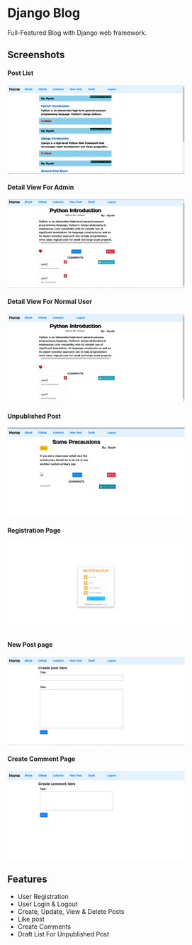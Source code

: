 # Django Blog

Full-Featured Blog with Django web framework.

## Screenshots

#### Post List
<img src="blog/static/images/home_view.png" width="400" height="200"> 

#### Detail View For Admin
<img src="blog/static/images/detail_post.png" width="400" height="200">

#### Detail View  For Normal User
<img src="blog/static/images/normal_user_view.png" width="400" height="200">

#### Unpublished Post
<img src="blog/static/images/unpublished_post.png" width="400" height="200">

#### Registration Page
<img src="blog/static/images/register.png" width="400" height="200">

#### New Post page
<img src="blog/static/images/create_post.png" width="400" height="200">

#### Create Comment Page
<img src="blog/static/images/create_comment.png" width="400" height="200">


## Features
- User Registration
- User Login & Logout
- Create, Update, View & Delete Posts
- Like post
- Create Comments
- Draft List For Unpublished Post

